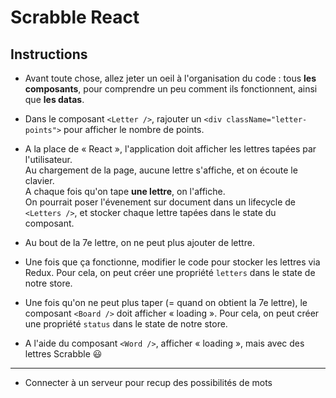 # Scrabble React

## Instructions

* Avant toute chose, allez jeter un oeil à l'organisation du code :
tous **les composants**, pour comprendre un peu comment ils fonctionnent,
ainsi que **les datas**.

* Dans le composant `<Letter />`, rajouter un `<div className="letter-points">`
pour afficher le nombre de points.

* A la place de « React », l'application doit afficher les lettres tapées par l'utilisateur.  
Au chargement de la page, aucune lettre s'affiche, et on écoute le clavier.  
A chaque fois qu'on tape **une lettre**, on l'affiche.  
On pourrait poser l'évenement sur document dans un lifecycle de `<Letters />`,
et stocker chaque lettre tapées dans le state du composant.

* Au bout de la 7e lettre, on ne peut plus ajouter de lettre.

* Une fois que ça fonctionne, modifier le code pour stocker les lettres via Redux.
Pour cela, on peut créer une propriété `letters` dans le state de notre store.

* Une fois qu'on ne peut plus taper (= quand on obtient la 7e lettre),
le composant `<Board />` doit afficher « loading ». Pour cela, on peut
créer une propriété `status` dans le state de notre store.

* A l'aide du composant `<Word />`, afficher « loading », mais avec des lettres
Scrabble :smiley:

---------

- Connecter à un serveur pour recup des possibilités de mots